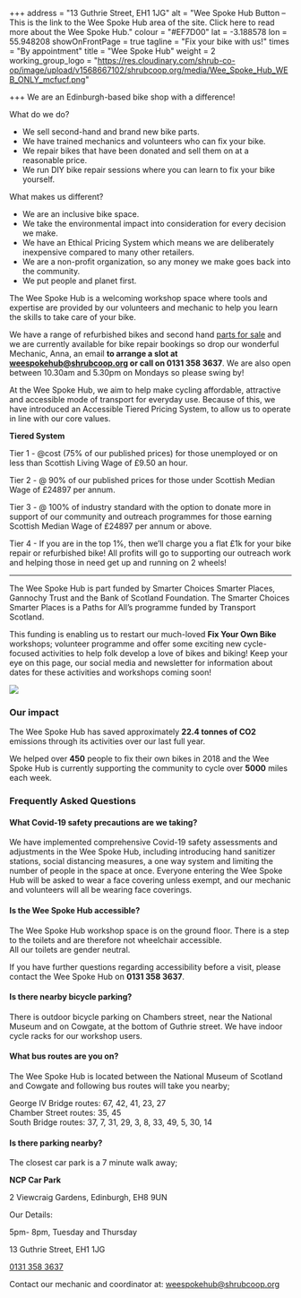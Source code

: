 +++
address = "13 Guthrie Street, EH1 1JG"
alt = "Wee Spoke Hub Button – This is the link to the Wee Spoke Hub area of the site. Click here to read more about the Wee Spoke Hub."
colour = "#EF7D00"
lat = -3.188578
lon = 55.948208
showOnFrontPage = true
tagline = "Fix your bike with us!"
times = "By appointment"
title = "Wee Spoke Hub"
weight = 2
working_group_logo = "https://res.cloudinary.com/shrub-co-op/image/upload/v1568667102/shrubcoop.org/media/Wee_Spoke_Hub_WEB_ONLY_mcfucf.png"

+++
We are an Edinburgh-based bike shop with a difference!

What do we do?

* We sell second-hand and brand new bike parts.
* We have trained mechanics and volunteers who can fix your bike.
* We repair bikes that have been donated and sell them on at a reasonable price.
* We run DIY bike repair sessions where you can learn to fix your bike yourself.

What makes us different?

* We are an inclusive bike space.
* We take the environmental impact into consideration for every decision we make.
* We have an Ethical Pricing System which means we are deliberately inexpensive compared to many other retailers.
* We are a non-profit organization, so any money we make goes back into the community.
* We put people and planet first.

The Wee Spoke Hub is a welcoming workshop space where tools and expertise are provided by our volunteers and mechanic to help you learn the skills to take care of your bike.

We have a range of refurbished bikes and second hand [parts for sale](https://www.shrubcoop.org/wee-spoke-hub-price-list/) and we are currently available for bike repair bookings so drop our wonderful Mechanic, Anna, an email **to arrange a slot at weespokehub@shrubcoop.org or call on 0131 358 3637**. We are also open between 10.30am and 5.30pm on Mondays so please swing by!

At the Wee Spoke Hub, we aim to help make cycling affordable, attractive and accessible mode of transport for everyday use. Because of this, we have introduced an Accessible Tiered Pricing System, to allow us to operate in line with our core values.

**Tiered System**

Tier 1 - @cost (75% of our published prices) for those unemployed or on less than Scottish Living Wage of £9.50 an hour.

Tier 2 - @ 90% of our published prices for those under Scottish Median Wage of £24897 per annum.

Tier 3 - @ 100% of industry standard with the option to donate more in support of our community and outreach programmes for those earning Scottish Median Wage of £24897 per annum or above.

Tier 4 - If you are in the top 1%, then we’ll charge you a flat £1k for your bike repair or refurbished bike! All profits will go to supporting our outreach work and helping those in need get up and running on 2 wheels!

***

The Wee Spoke Hub is part funded by Smarter Choices Smarter Places, Gannochy Trust and the Bank of Scotland Foundation. The Smarter Choices Smarter Places is a Paths for All’s programme funded by Transport Scotland.

This funding is enabling us to restart our much-loved **Fix Your Own Bike** workshops; volunteer programme and offer some exciting new cycle-focused activities to help folk develop a love of bikes and biking! Keep your eye on this page, our social media and newsletter for information about dates for these activities and workshops coming soon!

![](https://res.cloudinary.com/shrub-co-op/image/upload/v1568759594/shrubcoop.org/media/Untitled_design_biphum.png)

### **Our impact**

The Wee Spoke Hub has saved approximately **22.4 tonnes of CO2** emissions through its activities over our last full year.

We helped over **450** people to fix their own bikes in 2018 and the Wee Spoke Hub is currently supporting the community to cycle over **5000** miles each week.

### Frequently Asked Questions

#### What Covid-19 safety precautions are we taking?

We have implemented comprehensive Covid-19 safety assessments and adjustments in the Wee Spoke Hub, including introducing hand sanitizer stations, social distancing measures, a one way system and limiting the number of people in the space at once. Everyone entering the Wee Spoke Hub will be asked to wear a face covering unless exempt, and our mechanic and volunteers will all be wearing face coverings.

#### Is the Wee Spoke Hub accessible?

The Wee Spoke Hub workshop space is on the ground floor. There is a step to the toilets and are therefore not wheelchair accessible.  
All our toilets are gender neutral.

If you have further questions regarding accessibility before a visit, please contact the Wee Spoke Hub on **0131 358 3637**.

#### Is there nearby bicycle parking?

There is outdoor bicycle parking on Chambers street, near the National Museum and on Cowgate, at the bottom of Guthrie street. We have indoor cycle racks for our workshop users.

#### What bus routes are you on?

The Wee Spoke Hub is located between the National Museum of Scotland and Cowgate and following bus routes will take you nearby;

George IV Bridge routes: 67, 42, 41, 23, 27  
Chamber Street routes: 35, 45  
South Bridge routes: 37, 7, 31, 29, 3, 8, 33, 49, 5, 30, 14

#### Is there parking nearby?

The closest car park is a 7 minute walk away;

**NCP Car Park**

2 Viewcraig Gardens, Edinburgh, EH8 9UN

Our Details:

5pm- 8pm, Tuesday and Thursday

13 Guthrie Street, EH1 1JG

[0131 358 3637](https://www.google.com/search?gs_ssp=eJzj4tVP1zc0TC_OzanKrig0YLRSNagwsbAwTzY3trQ0N082ME0xtTKoME9ONDQ2MTROSTKzNDRPNfDiLU9NVSguyM9OVcgoTQIAtBcUJQ&q=wee+spoke+hub&oq=wee+sp&aqs=chrome.1.69i57j46i175i199j0j46i175i199l2j0j69i60l2.4430j1j7&sourceid=chrome&ie=UTF-8#)

Contact our mechanic and coordinator at: weespokehub@shrubcoop.org
